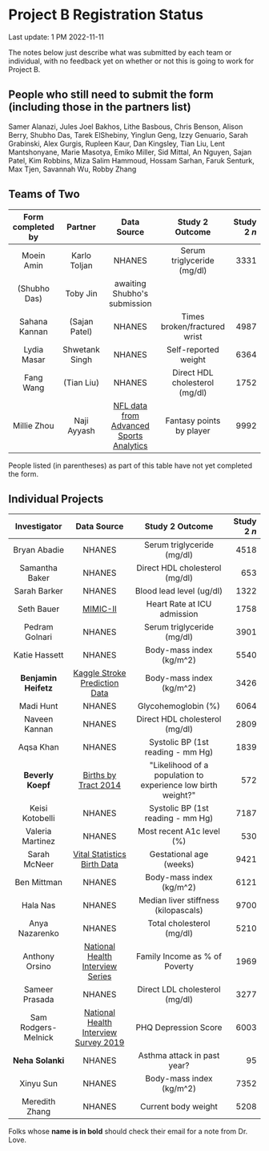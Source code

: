 # Project B Registration Status

Last update: 1 PM 2022-11-11

The notes below just describe what was submitted by each team or individual, with no feedback yet on whether or not this is going to work for Project B.

## People who still need to submit the form (including those in the partners list)

Samer Alanazi, Jules Joel Bakhos, Lithe Basbous, Chris Benson, Alison Berry, Shubho Das, Tarek ElShebiny, Yinglun Geng, Izzy Genuario, Sarah Grabinski, Alex Gurgis, Rupleen Kaur, Dan Kingsley, Tian Liu, Lent Mantshonyane, Marie Masotya, Emiko Miller, Sid Mittal, An Nguyen, Sajan Patel, Kim Robbins, Miza Salim Hammoud, Hossam Sarhan, Faruk Senturk, Max Tjen, Savannah Wu, Robby Zhang

## Teams of Two

Form completed by | Partner | Data Source | Study 2 Outcome | Study 2 *n*
:-----------------: | :---------------: | :-------------------: | :-----------------: | ---:
Moein Amin | Karlo Toljan | NHANES | Serum triglyceride (mg/dl) | 3331
(Shubho Das) | Toby Jin | awaiting Shubho's submission
Sahana Kannan | (Sajan Patel) | NHANES | Times broken/fractured wrist | 4987
Lydia Masar | Shwetank Singh | NHANES | Self-reported weight | 6364
Fang Wang | (Tian Liu) | NHANES | Direct HDL cholesterol (mg/dl) | 1752
Millie Zhou | Naji Ayyash | [NFL data from Advanced Sports Analytics](https://www.advancedsportsanalytics.com/nfl-raw-data) |  Fantasy points by player | 9992

People listed (in parentheses) as part of this table have not yet completed the form.

## Individual Projects

Investigator | Data Source | Study 2 Outcome | Study 2 *n*
:-----------------: | :-------------------: | :-----------------: | ---:
Bryan Abadie | NHANES | Serum triglyceride (mg/dl) | 4518
Samantha Baker | NHANES | Direct HDL cholesterol (mg/dl) | 653
Sarah Barker | NHANES | Blood lead level (ug/dl) | 1322
Seth Bauer | [MIMIC-II](https://physionet.org/content/mimic2-iaccd/1.0/) | Heart Rate at ICU admission | 1758
Pedram Golnari | NHANES | Serum triglyceride (mg/dl) | 3901 
Katie Hassett | NHANES | Body-mass index (kg/m^2) | 5540
**Benjamin Heifetz** | [Kaggle Stroke Prediction Data](https://www.kaggle.com/datasets/fedesoriano/stroke-prediction-dataset) | Body-mass index (kg/m^2) | 3426 
Madi Hunt | NHANES | Glycohemoglobin (%) | 6064
Naveen Kannan | NHANES | Direct HDL cholesterol (mg/dl) | 2809
Aqsa Khan | NHANES | Systolic BP (1st reading - mm Hg) | 1839
**Beverly Koepf** | [Births by Tract 2014](https://catalog.data.gov/dataset/births-bytract-2014-b3012) | "Likelihood of a population to experience low birth weight?" | 572
Keisi Kotobelli | NHANES | Systolic BP (1st reading - mm Hg) | 7187
Valeria Martinez | NHANES | Most recent A1c level (%) | 530
Sarah McNeer | [Vital Statistics Birth Data](https://www.nber.org/research/data/vital-statistics-natality-birth-data) | Gestational age (weeks) | 9421
Ben Mittman | NHANES | Body-mass index (kg/m^2) | 6121
Hala Nas | NHANES | Median liver stiffness (kilopascals) | 9700
Anya Nazarenko | NHANES | Total cholesterol (mg/dl) | 5210
Anthony Orsino | [National Health Interview Series](https://healthsurveys.ipums.org) | Family Income as % of Poverty | 1969
Sameer Prasada | NHANES | Direct LDL cholesterol (mg/dl) | 3277
Sam Rodgers-Melnick | [National Health Interview Survey 2019](https://www.cdc.gov/nchs/nhis/2019nhis.htm) | PHQ Depression Score | 6003
**Neha Solanki** | NHANES | Asthma attack in past year? | 95
Xinyu Sun | NHANES | Body-mass index (kg/m^2) | 7352
Meredith Zhang | NHANES | Current body weight | 5208

Folks whose **name is in bold** should check their email for a note from Dr. Love.
